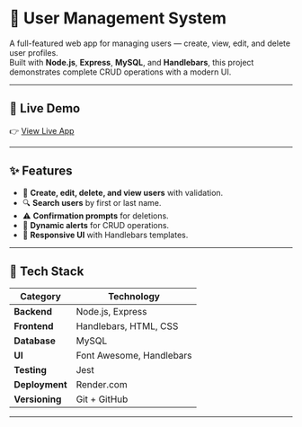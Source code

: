 # 👥 User Management System

A full-featured web app for managing users — create, view, edit, and delete user profiles.  
Built with **Node.js**, **Express**, **MySQL**, and **Handlebars**, this project demonstrates complete CRUD operations with a modern UI.

---

## 🚀 Live Demo

👉 [View Live App](https://user-management-system-8r1h.onrender.com/)

---

## ✨ Features

- 🧾 **Create, edit, delete, and view users** with validation.
- 🔍 **Search users** by first or last name.
- ⚠️ **Confirmation prompts** for deletions.
- 🔔 **Dynamic alerts** for CRUD operations.
- 📱 **Responsive UI** with Handlebars templates.

---

## 🧰 Tech Stack

| Category         | Technology             |
| ---------------- | ---------------------- |
| **Backend**      | Node.js, Express       |
| **Frontend**     | Handlebars, HTML, CSS  |
| **Database**     | MySQL                  |
| **UI**           | Font Awesome, Handlebars |
| **Testing**      | Jest                   |
| **Deployment**   | Render.com             |
| **Versioning**   | Git + GitHub           |

---

